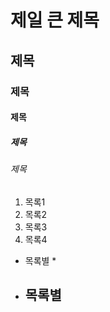 # 제일 큰 제목
## 제목
### 제목
#### 제목
##### 제목
###### 제목

1. 목록1
2. 목록2
3. 목록3
4. 목록4

* 목록별
  *
- 목록별
  -  
